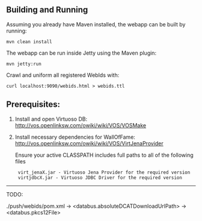 Building and Running
--------------------

Assuming you already have Maven installed, the webapp can be built by running:

    mvn clean install

The webapp can be run inside Jetty using the Maven plugin:

    mvn jetty:run

Crawl and uniform all registered WebIds with:
    
    curl localhost:9090/webids.html > webids.ttl

Prerequisites: 
-----------

1. Install and open Virtuoso DB: http://vos.openlinksw.com/owiki/wiki/VOS/VOSMake
2. Install necessary dependencies for WallOfFame: http://vos.openlinksw.com/owiki/wiki/VOS/VirtJenaProvider

    Ensure your active CLASSPATH includes full paths to all of the following files

        virt_jenaX.jar - Virtuoso Jena Provider for the required version
        virtjdbcX.jar - Virtuoso JDBC Driver for the required version
    

-----------   

TODO:

./push/webids/pom.xml
->  <databus.absoluteDCATDownloadUrlPath>
->  <databus.pkcs12File>
